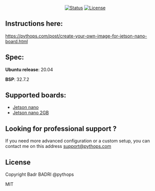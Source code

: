 <div align="center">

[![Status](https://img.shields.io/badge/status-active-success.svg)]()
[![License](https://img.shields.io/badge/license-MIT-blue)]()
</div>

## Instructions here:

https://pythops.com/post/create-your-own-image-for-jetson-nano-board.html

## Spec:
**Ubuntu release**: 20.04

**BSP**: 32.7.2

## Supported boards:
- [Jetson nano](https://developer.nvidia.com/embedded/jetson-nano-developer-kit)
- [Jetson nano 2GB](https://developer.nvidia.com/embedded/jetson-nano-2gb-developer-kit)

## Looking for professional support ?
If you need more advanced configuration or a custom setup, you can contact me on this address support@pythops.com

## License
Copyright Badr BADRI @pythops

MIT
